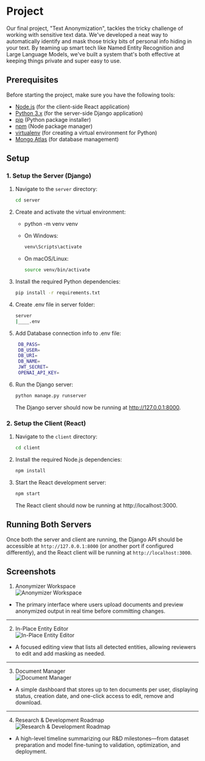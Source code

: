 # Project 
  Our final project, "Text Anonymization", tackles the tricky challenge of working with sensitive text data. We've developed a neat way to automatically identify and mask those tricky bits of personal info hiding in your text. By teaming up smart tech like Named Entity Recognition and Large Language Models, we've built a system that's both effective at keeping things private and super easy to use.


## Prerequisites

Before starting the project, make sure you have the following tools:

- [Node.js](https://nodejs.org/) (for the client-side React application)
- [Python 3.x](https://www.python.org/downloads/) (for the server-side Django application)
- [pip](https://pip.pypa.io/en/stable/) (Python package installer)
- [npm](https://www.npmjs.com/) (Node package manager)
- [virtualenv](https://virtualenv.pypa.io/en/latest/) (for creating a virtual environment for Python)
- [Mongo Atlas](https://www.mongodb.com/) (for database management)

## Setup

### 1. Setup the Server (Django)

1. Navigate to the `server` directory:
   ```bash
   cd server
   ```
2. Create and activate the virtual environment:
   * python -m venv venv

   * On Windows:
     ```bash
     venv\Scripts\activate
     ```
   * On macOS/Linux:
     ```bash
     source venv/bin/activate
     ```
3. Install the required Python dependencies:
   ```bash
   pip install -r requirements.txt
   ```
   
4. Create .env file in server folder: 
   ```bash
   server
   |____.env 
   ```
5. Add Database connection info to .env file:
   ```bash
    DB_PASS=
    DB_USER=
    DB_URI=
    DB_NAME=
    JWT_SECRET=
    OPENAI_API_KEY=
   ```
6. Run the Django server:
   ```bash
   python manage.py runserver
   ```
   The Django server should now be running at http://127.0.0.1:8000.

### 2. Setup the Client (React)

1. Navigate to the `client` directory:
   ```bash
   cd client
   ```
2. Install the required Node.js dependencies:
   ```bash
   npm install
   ```
3. Start the React development server:
   ```bash
   npm start
   ```
   The React client should now be running at http://localhost:3000.

## Running Both Servers

Once both the server and client are running, the Django API should be accessible at `http://127.0.0.1:8000` (or another port if configured differently), and the React client will be running at `http://localhost:3000`.

## Screenshots

1. Anonymizer Workspace  
![Anonymizer Workspace](https://i.imgur.com/G2GQyzH.png)

* The primary interface where users upload documents and preview anonymized output in real time before committing changes.
___

2. In-Place Entity Editor  
![In-Place Entity Editor](https://i.imgur.com/EPM6MZG.png)

* A focused editing view that lists all detected entities, allowing reviewers to edit and add masking as needed.
___

3. Document Manager  
![Document Manager](https://i.imgur.com/2CRzZs5.png)

* A simple dashboard that stores up to ten documents per user, displaying status, creation date, and one-click access to edit, remove and download.
___

4. Research & Development Roadmap  
![Research & Development Roadmap](https://i.imgur.com/jGFODL8.png)

* A high-level timeline summarizing our R&D milestones—from dataset preparation and model fine-tuning to validation, optimization, and deployment.

